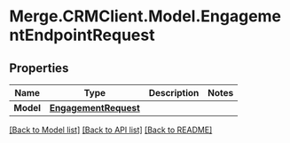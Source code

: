 # Merge.CRMClient.Model.EngagementEndpointRequest

## Properties

Name | Type | Description | Notes
------------ | ------------- | ------------- | -------------
**Model** | [**EngagementRequest**](EngagementRequest.md) |  | 

[[Back to Model list]](../README.md#documentation-for-models) [[Back to API list]](../README.md#documentation-for-api-endpoints) [[Back to README]](../README.md)

